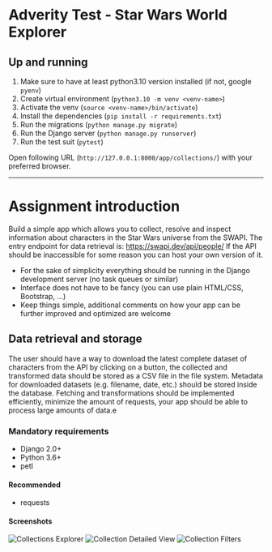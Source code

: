 # Adverity Test - Star Wars World Explorer

## Up and running
1. Make sure to have at least python3.10 version installed (if not, google `pyenv`)
2. Create virtual environment (`python3.10 -m venv <venv-name>`)
3. Activate the venv (`source <venv-name>/bin/activate`)
4. Install the dependencies (`pip install -r requirements.txt`)
5. Run the migrations (`python manage.py migrate`)
6. Run the Django server (`python manage.py runserver`)
7. Run the test suit (`pytest`)

Open following URL (`http://127.0.0.1:8000/app/collections/`) with your preferred browser.


---

# Assignment introduction
Build a simple app which allows you to collect, resolve and inspect information about characters in
the Star Wars universe from the SWAPI.
The entry endpoint for data retrieval is: https://swapi.dev/api/people/
If the API should be inaccessible for some reason you can host your own version of it.

  - For the sake of simplicity everything should be running in the Django development server (no task queues or similar)
  - Interface does not have to be fancy (you can use plain HTML/CSS, Bootstrap, ...)
  - Keep things simple, additional comments on how your app can be further improved and optimized are welcome


## Data retrieval and storage

The user should have a way to download the latest complete dataset of characters from the API by
clicking on a button, the collected and transformed data should be stored as a CSV file in the file
system. Metadata for downloaded datasets (e.g. filename, date, etc.) should be stored inside the
database. Fetching and transformations should be implemented efficiently, minimize the amount of
requests, your app should be able to process large amounts of data.e

### Mandatory requirements
  - Django 2.0+
  - Python 3.6+
  - petl
#### Recommended
  - requests


#### Screenshots

![Collections Explorer](https://user-images.githubusercontent.com/640755/75017565-2ec0eb00-5485-11ea-913c-0b15ba62bf48.png)
![Collection Detailed View](https://user-images.githubusercontent.com/640755/74833466-6ad33f00-5311-11ea-8e3c-03c814dd863f.png)
![Collection Filters](https://user-images.githubusercontent.com/640755/74833446-5ee77d00-5311-11ea-95d8-ce1b2bb13404.png)